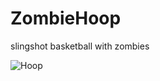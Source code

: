# ZombieHoop
 slingshot basketball with zombies


![Hoop](https://github.com/cemtas81/ZombieHoop/assets/79138234/581fd118-4a4e-4162-80f7-3fa2f2d368d2)
